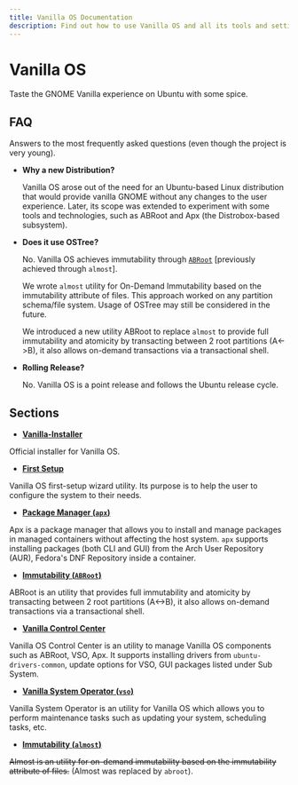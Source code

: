 ```yaml
---
title: Vanilla OS Documentation
description: Find out how to use Vanilla OS and all its tools and settings.
---
```


# Vanilla OS

Taste the GNOME Vanilla experience on Ubuntu with some spice.

## FAQ

Answers to the most frequently asked questions (even though the project is very young).

- **Why a new Distribution?**

  Vanilla OS arose out of the need for an Ubuntu-based Linux distribution that 
  would provide vanilla GNOME without any changes to the user 
  experience. Later, its scope was extended to experiment with some tools and 
  technologies, such as ABRoot and Apx (the 
  Distrobox-based subsystem).
  
- **Does it use OSTree?**

  No. Vanilla OS achieves immutability through [`ABRoot`](https://github.com/Vanilla-OS/ABRoot) [previously achieved through `almost`]. 
 
  We wrote `almost` utility for On-Demand Immutability based on the 
  immutability attribute of files. This approach worked on any partition 
  schema/file system. Usage of OSTree may still be considered in the future.
  
  We introduced a new utility ABRoot to replace `almost` to provide full immutability and atomicity by transacting between 2 root partitions (A<->B), it also allows on-demand transactions via a transactional shell.
  
- **Rolling Release?**

  No. Vanilla OS is a point release and follows the Ubuntu release cycle.

## Sections

- **[Vanilla-Installer](/docs/installer)**

Official installer for Vanilla OS.

- **[First Setup](/docs/first-setup)**

Vanilla OS first-setup wizard utility. Its purpose is to help the user to configure the system to their needs.

- **[Package Manager (`apx`)](/docs/apx)**

Apx is a package manager that allows you to install and manage packages in
managed containers without affecting the host system. `apx` supports installing packages (both CLI and GUI) from the Arch User Repository (AUR), Fedora's DNF Repository inside a container.

- **[Immutability (`ABRoot`)](/docs/ABRoot)**

ABRoot is an utility that provides full immutability and atomicity by transacting between 2 root partitions (A<->B), it also allows on-demand transactions via a transactional shell.

- **[Vanilla Control Center](/docs/vanilla-control-center)**

Vanilla OS Control Center is an utility to manage Vanilla OS components such as ABRoot, VSO, Apx. It supports installing drivers from `ubuntu-drivers-common`, update options for VSO, GUI packages listed under Sub System.

- **[Vanilla System Operator (`vso`)](/docs/VSO)**

Vanilla System Operator is an utility for Vanilla OS which allows you to perform maintenance tasks such as updating your system, scheduling tasks, etc.

- **[Immutability (`almost`)](/docs/almost)**

~~Almost is an utility for on-demand immutability based
on the immutability attribute of files.~~ (Almost was replaced by `abroot`).
